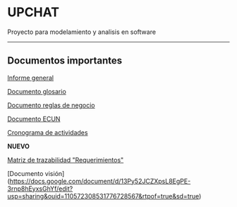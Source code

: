 # UPCHAT
Proyecto para modelamiento y analisis en software
___
## Documentos importantes

[Informe general](https://comunidadupnedu-my.sharepoint.com/:w:/g/personal/n00285693_upn_pe/EQDVqFOxmzhIucfx4Jal0AcBkLmBFPmhtd_ehe3uNrKVsg?e=WowPR9)

[Documento glosario](https://www.google.com/url?sa=j&url=https%3A%2F%2Fcomunidadupnedu-my.sharepoint.com%2F%3Aw%3A%2Fg%2Fpersonal%2Fn00285693_upn_pe%2FEXtWb0Pb8S9Nnp2lT8lva4YBg8QQILahPa-EMdlDh5-Ymg%3Fe%3DWxxkLb&uct=1637066304&usg=HWozrcz_R0PaZah9jWdWT7JPhGs.&source=meet)

[Documento reglas de negocio](https://comunidadupnedu-my.sharepoint.com/:w:/g/personal/n00284647_upn_pe/Ef3Wc-UtJ-hCqKI1IHEdykMBU56Ppd45a9HYee-_yaWeIA?e=fMHojO)

[Documento ECUN](https://comunidadupnedu-my.sharepoint.com/:w:/g/personal/n00285693_upn_pe/EbqYerjW2a1Km6mOYCQjv_8BbHqOc5gjAELUUepvCABFDw?e=lg0qhU)

[Cronograma de actividades](https://comunidadupnedu-my.sharepoint.com/:x:/g/personal/n00284647_upn_pe/EUPjQJSzloJEghPiv-xQRgUBTM0M-omBddoeNboWMS7c5g?e=rvlybO)

**NUEVO**

[Matriz de trazabilidad "Requerimientos"](https://docs.google.com/spreadsheets/d/1USD375RgdDLkcrbAqMznaZQkJxc8scA_6cLzxb3il9I/edit?usp=sharing)

[Documento visión] (https://docs.google.com/document/d/13Py52JCZXpsL8EgPE-3rnp8hEyxsGhYf/edit?usp=sharing&ouid=110572308531776728567&rtpof=true&sd=true)